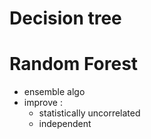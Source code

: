 # Decision tree 
# Random Forest 
- ensemble algo
- improve : 
    - statistically uncorrelated 
    - independent 
    